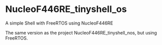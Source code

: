 # NucleoF446RE_tinyshell_os
A simple Shell with FreeRTOS using NucleoF446RE

The same version as the project NucleoF446RE_tinyshell_nos, but using FreeRTOS.
